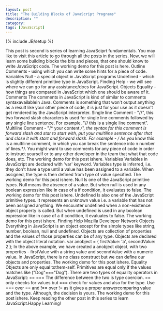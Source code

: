 ```yaml
---
layout: post
title: "The Building Blocks of JavaScript Programs"
description: ""
category: 
tags: [JavaScript]
---
```

{% include JB/setup %}

This post is second is series of learning JavaSciprt fundamentals. You may like to visit this article to go through all the posts in the series. Now, we will learn some building blocks the bits and pieces, that one should know to write JavaScript code. The working demo for this post is here. Outline Comments - using which you can write some hints for a piece of code. Variables Null - a special object in JavaScript programs Undefined - which is slightly different primitive type in JavaScript. Finding Help - we will see where we can go for any assistance/docs for JavaScript. Objects Equality - how things are compared in JavaScript which one should be aware of it. Comments The comments in JavaScript is kind of similar to comments syntaxavailablein Java. Comments is something that won't output anything as a result like your other piece of code, it is just for your use as it doesn't get rendered by the JavaScript interpreter. Single line Comment - "//", this two forward slash characters is used for single line comments followed by any single line sentence. For example, "// this is a single line comment". Multiline Comment - "/* your content */", the syntax for this comment is forward slash and star to start with, put your multiline sentence after that and close it with start and forward slash. For example - /* As you know this is a multiline comment, in which you can break the sentence into n number of lines.*/. You might want to use comments for any piece of code in order to instruct yourself or to any other developer in the team that what that code does, etc. The working demo for this post ishere. Variables Variables in JavaScript are declared with 'var' keyword. Variables type is inferred, i.e. they don't have a type until a value has been assigned to a variable. When assigned, the type is then defined from type of value specified. The working demo for this post ishere. Null Is one of the JavaScript primitive types. Null means the absence of a value. But when null is used in any boolean expression like in case of a if condition, it evaluates to false. The working demo for this post ishere. Undefined Is also one of the JavaScript primitive types. It represents an unknown value i.e. a variable that has not been assigned anything. We encounter undefined when a non-existence object property is called. But when undefined is used in any boolean expression like in case of a if condition, it evaluates to false. The working demo for this post ishere. Finding Help Mozilla Developer Network Objects Everything in JavaScript is an object except for the simple types like string, number, boolean, null and undefined. Objects are collection of properties and the values of those properties can be of any type. Objects are declared with the object literal notation. var anobject = { firstValue: 'a', secondValue: 2 }; In the above example, we have created a anobject object, with two properties - firstValue with a string value and secondValue with a numeric value. In JavaScript, there is no class construct but we can define our objects and properties. The working demo for this post ishere. Equality Objects are only equal tothem-self. Primitives are equal only if the values matches like ("Dog"==="Dog"). There are two types of equality operators in JavaScript: == === The difference between the two is type coercion. == only checks for values but === check for values and also for the type. Use === over == and !== over != as it gives a proper answercomparing value and the type. Although, the decision is yours. The working demo for this post ishere. Keep reading the other post in this series to learn JavaScript.Happy Learning!